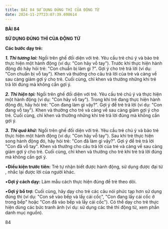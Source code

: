 ```yaml
---
title: BÀI 84 SỬ DỤNG ĐÚNG THÌ CỦA ĐỘNG TỪ
date: 2024-11-27T23:07:39.698614
---
```

**BÀI 84**

**SỬ DỤNG ĐÚNG THÌ CỦA ĐỘNG TỪ**

**Các bước dạy trẻ:**

***1. Thì tương lai:*** Ngồi trên ghế đối diện với trẻ. Yêu cầu trẻ
chú ý và bảo trẻ thực hiện một hành động (ví dụ: "Con hãy vỗ tay").
Trước khi thực hiện hành động đó hãy hỏi trẻ: "Con chuẩn bị làm gì ?".
Gợi ý cho trẻ trả lời (ví dụ: "Con chuẩn bị vỗ tay"). Khen và thưởng
cho câu trả lời của trẻ và càng về sau càng giảm gợi ý cho trẻ. Cuối
cùng, chỉ khen và thưởng những khi trẻ trả lời đúng mà không cần gợi
ý.

***2. Thì hiện tại:*** Ngồi trên ghế đối diện với trẻ. Yêu cầu trẻ chú
ý và thực hiện một hành động (ví dụ: "Con hãy vỗ tay"). Trong khi trẻ
đang thực hiện hành động đó, hãy hỏi trẻ: "Con đang làm gì vậy?". Gợi
ý để trẻ trả lời (ví dụ: "Con đang vỗ tay"). Khen và thưởng cho trẻ và
càng về sau càng giảm gợi ý cho trẻ. Cuối cùng, chỉ khen và thưởng
những khi trẻ trả lời đúng mà không cần gợi ý.

***3. Thì quá khứ:*** Ngồi trên ghế đối diện với trẻ. Yêu cầu trẻ chú
ý và bảo trẻ thực hiện một hành động (ví dụ: "Con hãy vỗ tay"). Sau
khi trẻ thực hiện song hành động đó, hãy hỏi trẻ: "Con đã làm gì
vậy?". Gợi ý để trẻ trả lời "Con đã vỗ tay". Khen và thưởng cho câu
trả lời của trẻ và càng về sau càng giảm gợi ý cho trẻ. Cuối cùng, chỉ
khen và thưởng cho trẻ khi trẻ trả lời đúng mà không cần gợi ý.

•**Điều kiện trước tiên:** Trẻ tự nhận biết được hành động, sử dụng
được đại từ , nhắc lại được lời của người khác.

•**Gợi ý cách dạy:** Làm mẫu cách thực hiện đúng để trẻ theo dõi.

•**Gợi ý bổ trợ:** Cuối cùng, hãy dạy cho trẻ các câu nói phức tạp hơn
sử dụng đúng thì (ví dụ: "Con sẽ vào bếp và lấy cái cốc", "Con đang
lấy cái cốc ở trong bếp" hoặc "Con đã vào bếp và lấy cái cốc"). Có thể
dạy cho trẻ thực hiện dùng các bức tranh ảnh (ví dụ: sử dụng các thẻ
thì động từ, xem phần danh mục nguồn).

84

